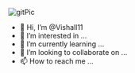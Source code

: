 ![gitPic](https://user-images.githubusercontent.com/66477677/128726114-65b794c4-3d03-4f5f-a099-0194ec8e871e.png)
- 👋 Hi, I’m @Vishall11
- 👀 I’m interested in ...
- 🌱 I’m currently learning ...
- 💞️ I’m looking to collaborate on ...
- 📫 How to reach me ...

<!---
Vishall11/Vishall11 is a ✨ special ✨ repository because its `README.md` (this file) appears on your GitHub profile.
You can click the Preview link to take a look at your changes.
--->
